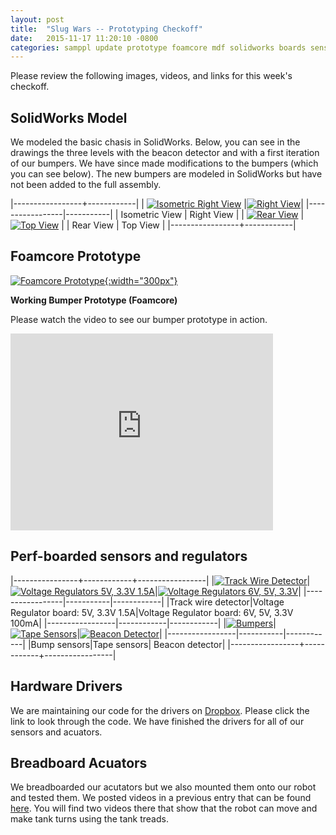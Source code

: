 ```yaml
---
layout: post
title:  "Slug Wars -- Prototyping Checkoff"
date:   2015-11-17 11:20:10 -0800
categories: samppl update prototype foamcore mdf solidworks boards sensors drivers
---
```


Please review the following images, videos, and links for this week's checkoff.

__SolidWorks Model__
------
We modeled the basic chasis in SolidWorks. Below, you can see in the drawings the three levels with the beacon detector and with a first iteration of our bumpers. We have since made modifications to the bumpers (which you can see below). The new bumpers are modeled in SolidWorks but have not been added to the full assembly.

|-----------------+------------|
| [![Isometric Right View]({{site.baseurl}}/images/isorightview.png)][isoright] |[![Right View]({{site.baseurl}}/images/rightview.png)][right]|
|-----------------|-----------|
| Isometric View      | Right View  |
| [![Rear View]({{site.baseurl}}/images/rearview.png)][rear]  | [![Top View]({{site.baseurl}}/images/topview.png)][top]  |
| Rear View  | Top View   |
|-----------------+------------|

__Foamcore Prototype__
------
[![Foamcore Prototype]({{site.baseurl}}/images/foamcore-robot.jpg){:width="300px"}][foamcore]

__Working Bumper Prototype (Foamcore)__

Please watch the video to see our bumper prototype in action.
<iframe width="420" height="315" src="https://www.youtube.com/embed/73b4YhN_Y6I" frameborder="0" allowfullscreen></iframe>


__Perf-boarded sensors and regulators__
------

|----------------+------------+-----------------|
|[![Track Wire Detector]({{site.baseurl}}/images/trackwiredetector.jpg)][trackwire]|[![Voltage Regulators 5V, 3.3V 1.5A]({{site.baseurl}}/images/voltageregulators5v33v15a.jpg)][volreg1]|[![Voltage Regulators 6V, 5V, 3.3V]({{site.baseurl}}/images/voltageregulators5v6v33v.jpg)][volreg2]| 
|-----------------|-----------|------------|
|Track wire detector|Voltage Regulator board: 5V, 3.3V 1.5A|Voltage Regulator board: 6V, 5V, 3.3V 100mA|
|-----------------|------------|------------|
|[![Bumpers]({{site.baseurl}}/images/bumpers.jpg)][bumpers]|[![Tape Sensors]({{site.baseurl}}/images/tapesensors.jpg)][tape]|[![Beacon Detector]({{site.baseurl}}/images/beacondetector.jpg)][beacon]| 
|-----------------|-----------|------------|
|Bump sensors|Tape sensors| Beacon detector|
|-----------------+------------+-----------------|


__Hardware Drivers__
------
We are maintaining our code for the drivers on [Dropbox](https://www.dropbox.com/sh/v8sjxvh7grjp1ka/AAAzdhRPmgMnUnuQns-ECcOEa?dl=0). Please click the link to look through the code. We have finished the drivers for all of our sensors and acuators.


__Breadboard Acuators__
------
We breadboarded our acutators but we also mounted them onto our robot and tested them. We posted videos in a previous entry that can be found [here]({{site.baseurl}}/update/wheels/motor/robot/2015/11/15/driving-robot.html). You will find two videos there that show that the robot can move and make tank turns using the tank treads.




[isoright]: {{site.baseurl}}/images/isorightview.png
[right]: {{site.baseurl}}/images/rightview.png
[rear]: {{site.baseurl}}/images/rearview.png
[top]: {{site.baseurl}}/images/topview.png
[foamcore]: {{site.baseurl}}/images/foamcore-robot.jpg
[trackwire]: {{site.baseurl}}/images/trackwiredetector.jpg
[volreg1]: {{site.baseurl}}/images/voltageregulators5v33v15a.jpg
[volreg2]: {{site.baseurl}}/images/voltageregulators5v6v33v.jpg
[bumpers]: {{site.baseurl}}/images/bumpers.jpg
[tape]: {{site.baseurl}}/images/tapesensors.jpg
[beacon]: {{site.baseurl}}/images/beacondetector.jpg